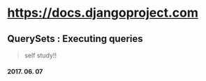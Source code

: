 # https://docs.djangoproject.com

## QuerySets : Executing queries
> self study!!

#### 2017. 06. 07